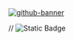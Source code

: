 <a href=https://saeedgolzar.ir/>
  <picture>
    <source media="(prefers-color-scheme: dark)" srcset="https://saeedgolzar.ir/images/thumbnail/github-banner-dark.svg">
    <img alt="github-banner" src="https://saeedgolzar.ir/images/thumbnail/github-banner.svg">
  </picture>
</a>


// ![Static Badge](https://img.shields.io/badge/Linkedin-0077b5?style=for-the-badge&logo=linkedin&logoColor=ffffff)

